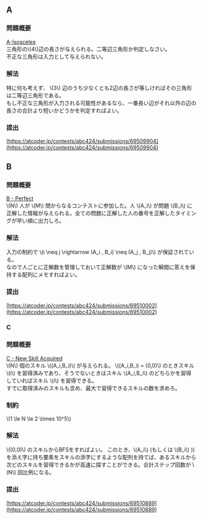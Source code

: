 ## A
### 問題概要
[A-Isosceles](https://atcoder.jp/contests/abc424/tasks/abc424_a)  
三角形の\\(4\\)辺の長さが与えられる。二等辺三角形か判定しなさい。  
不正な三角形は入力として与えられない。
### 解法
特に何も考えず、 \\(3\\) 辺のうち少なくとも$2$辺の長さが等しければその三角形は二等辺三角形である。  
もし不正な三角形が入力される可能性があるなら、一番長い辺がそれ以外の辺の長さの合計より短いかどうかを判定すればよい。
### 提出
[https://atcoder.jp/contests/abc424/submissions/69509904](https://atcoder.jp/contests/abc424/submissions/69509904)

## B
### 問題概要
[B - Perfect](https://atcoder.jp/contests/abc424/tasks/abc424_b)  
\\(N\\) 人が \\(M\\) 問からなるコンテストに参加した。人 \\(A_i\\) が問題 \\(B_i\\) に正解した情報が与えられる。全ての問題に正解した人の番号を正解したタイミングが早い順に出力しろ。
### 解法
入力の制約で \\(i \neq j \rightarrow (A_i , B_i) \neq (A_j , B_j)\\) が保証されている。  
なので人ごとに正解数を管理しておいて正解数が \\(M\\) になった瞬間に答えを保持する配列にメモすればよい。
### 提出
[https://atcoder.jp/contests/abc424/submissions/69510002](https://atcoder.jp/contests/abc424/submissions/69510002)

### C
### 問題概要
[C - New Skill Acquired](https://atcoder.jp/contests/abc424/tasks/abc424_c)  
\\(N\\) 個のスキル \\((A_i,B_i)\\) が与えられる。
\\((A_i,B_i) = (0,0)\\) のときスキル \\(i\\) を習得済みであり、そうでないときはスキル \\(A_i,B_i\\) のどちらかを習得していればスキル \\(i\\) を習得できる。  
すでに取得済みのスキルも含め、最大で習得できるスキルの数を求めろ。
### 制約
\\(1 \le N \le 2 \times 10^5\\)
### 解法
\\((0,0)\\) のスキルからBFSをすればよい。
このとき、\\(A_i\\) (もしくは \\(B_i\\) )) を添え字に持ち要素をスキルの添字にするような配列を持てば、あるスキルから次どのスキルを習得できるかが高速に探すことができる。合計ステップ回数が \\(N\\) 回比例になる。
### 提出
[https://atcoder.jp/contests/abc424/submissions/69510889](https://atcoder.jp/contests/abc424/submissions/69510889)


